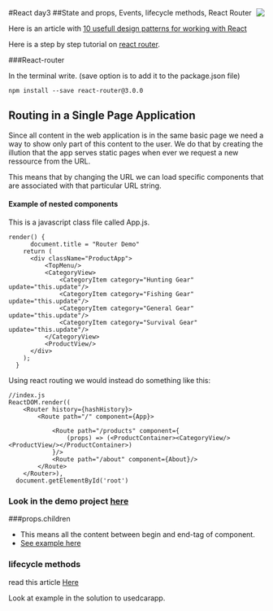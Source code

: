 <img align="right" src="../img/cphbusinessWhite.png" />  
#React day3
##State and props, Events, lifecycle methods, React Router

Here is an article with [10 usefull design patterns for working with React](https://hackernoon.com/10-react-mini-patterns-c1da92f068c5#.uvrnr03q1) 

Here is a step by step tutorial on [react router](https://github.com/reactjs/react-router-tutorial/tree/master/lessons/01-setting-up).

###React-router

In the terminal write. (save option is to add it to the package.json file)

```
npm install --save react-router@3.0.0
```

## Routing in a Single Page Application

Since all content in the web application is in the same basic page we need a way to show only part of this content to the user. We do that by creating the illution  that the app serves static pages when ever we request a new ressource from the URL.

This means that by changing the URL we can load specific components that are associated with that particular URL string.

#### Example of nested components

This is a javascript class file called App.js. 

```react
render() {
      document.title = "Router Demo"
    return (
      <div className="ProductApp">
          <TopMenu/>
          <CategoryView>
              <CategoryItem category="Hunting Gear" update="this.update"/>
              <CategoryItem category="Fishing Gear" update="this.update"/>
              <CategoryItem category="General Gear" update="this.update"/>
              <CategoryItem category="Survival Gear" update="this.update"/>
          </CategoryView>
          <ProductView/>
      </div>
    );
  }
```

Using react routing we would instead do something like this:

```react
//index.js
ReactDOM.render((
    <Router history={hashHistory}>
        <Route path="/" component={App}>

            <Route path="/products" component={
                (props) => (<ProductContainer><CategoryView/><ProductView/></ProductContainer>)
            }/>
            <Route path="/about" component={About}/>
        </Route>
    </Router>),
  document.getElementById('root')
```

### Look in the demo project [here](../demo/day3/router)

###props.children 

- This means all the content between begin and end-tag of component.
- [See example here](https://facebook.github.io/react/docs/composition-vs-inheritance.html#containment)


### lifecycle methods

read this article [Here](http://busypeoples.github.io/post/react-component-lifecycle/)

Look at example in the solution to usedcarapp.